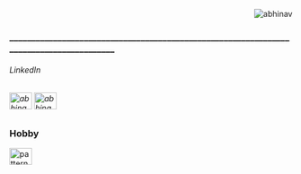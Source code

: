 

<p align="right"> <img src="https://komarev.com/ghpvc/?username=abhinav&label=Profile%20views&color=001010&style=flat" alt="abhinav" /> </p>
<h3 align="left">________________________________________________________________________________________</h3>
<p align="left">

<h6> LinkedIn <h6>
  
<a href="https://twitter.com/abhinav_joshi_1" target="blank"><img align="center" src="https://raw.githubusercontent.com/rahuldkjain/github-profile-readme-generator/master/src/images/icons/Social/twitter.svg" alt="abhinav_joshi_1" height="30" width="40" /></a>
<a href="https://linkedin.com/in/abhinavjoshi05" target="blank"><img align="center" src="https://raw.githubusercontent.com/rahuldkjain/github-profile-readme-generator/master/src/images/icons/Social/linked-in-alt.svg" alt="abhinavjoshi05" height="30" width="40" /></a>

  <h3> Hobby </h3>
<a href="https://www.youtube.com/c/pattern" target="blank"><img align="center" src="https://raw.githubusercontent.com/rahuldkjain/github-profile-readme-generator/master/src/images/icons/Social/youtube.svg" alt="pattern" height="30" width="40" /></a>


</p>

